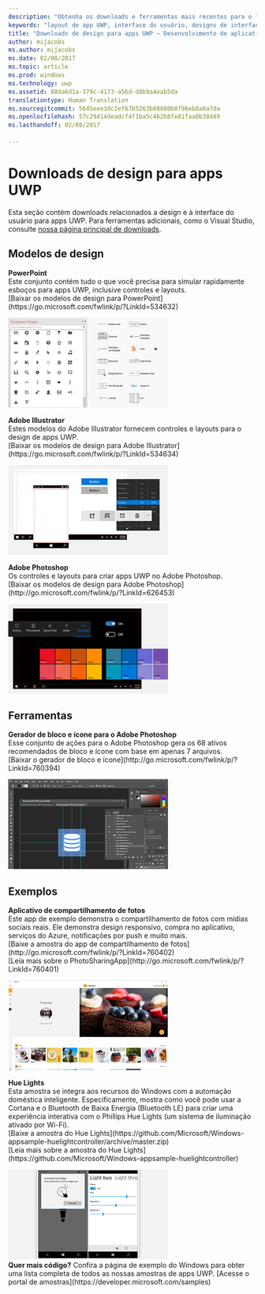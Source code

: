 ```yaml
---
description: "Obtenha os downloads e ferramentas mais recentes para o layout da interface do usuário e designs de controle de apps UWP."
keywords: "layout de app UWP, interface do usuário, designs de interface do usuário, downloads, ferramentas de UWP"
title: "Downloads de design para apps UWP – Desenvolvimento de aplicativos do Windows"
author: mijacobs
ms.author: mijacobs
ms.date: 02/08/2017
ms.topic: article
ms.prod: windows
ms.technology: uwp
ms.assetid: 88da6d1a-379c-4173-a56d-d8b9a4eab5da
translationtype: Human Translation
ms.sourcegitcommit: 5645eee3dc2ef67b5263b08800b0f96eb8a0a7da
ms.openlocfilehash: 57c29414deadcf4f1ba5c462b8fe81faa0b38d49
ms.lasthandoff: 02/08/2017

---
```

# <a name="design-downloads-for-uwp-apps"></a>Downloads de design para apps UWP
<link rel="stylesheet" href="https://az835927.vo.msecnd.net/sites/uwp/Resources/css/custom.css"> 

Esta seção contém downloads relacionados a design e à interface do usuário para apps UWP. Para ferramentas adicionais, como o Visual Studio, consulte [nossa página principal de downloads](https://developer.microsoft.com/downloads). 


## <a name="design-templates"></a>Modelos de design

<div class="side-by-side">
<div class="side-by-side-content">
  <div class="side-by-side-content-left">
    <p><b>PowerPoint</b><br/>
Este conjunto contém tudo o que você precisa para simular rapidamente esboços para apps UWP, inclusive controles e layouts.<br/>[Baixar os modelos de design para PowerPoint](https://go.microsoft.com/fwlink/p/?LinkId=534632)</p>
  </div>
  <div class="side-by-side-content-right">
<a href="https://go.microsoft.com/fwlink/p/?LinkId=534632"><img src="images/powerpoint.jpg" alt="Download the PowerPoint design templates" /></a>
  </div>
</div>
</div>

<div class="side-by-side">
<div class="side-by-side-content">
  <div class="side-by-side-content-left">
            <p><b>Adobe Illustrator</b><br/>
Estes modelos do Adobe Illustrator fornecem controles e layouts para o design de apps UWP.<br/>[Baixar os modelos de design para Adobe Illustrator](https://go.microsoft.com/fwlink/p/?LinkId=534634)</p>    
  </div>
  <div class="side-by-side-content-right">
<a href="https://go.microsoft.com/fwlink/p/?LinkId=534634"><img src="images/illustrator.jpg" alt="Download the design templates for Adobe Illustrator" /></a>
  </div>
</div>
</div>

<div class="side-by-side">
<div class="side-by-side-content">
  <div class="side-by-side-content-left">
            <p><b>Adobe Photoshop</b><br/>
Os controles e layouts para criar apps UWP no Adobe Photoshop.<br/>[Baixar os modelos de design para Adobe Photoshop](http://go.microsoft.com/fwlink/p/?LinkId=626453)</p>    
  </div>
  <div class="side-by-side-content-right">
<a href="http://go.microsoft.com/fwlink/p/?LinkId=626453"><img src="images/photoshop.jpg" alt="Download the design templates for Adobe Photoshop" /></a>
  </div>
</div>
</div>

## <a name="tools"></a>Ferramentas

<div class="side-by-side">
<div class="side-by-side-content">
  <div class="side-by-side-content-left">
            <p><b>Gerador de bloco e ícone para o Adobe Photoshop</b><br/>
Esse conjunto de ações para o Adobe Photoshop gera os 68 ativos recomendados de bloco e ícone com base em apenas 7 arquivos. <br/>[Baixar o gerador de bloco e ícone](http://go.microsoft.com/fwlink/p/?LinkId=760394)</p>    
  </div>
  <div class="side-by-side-content-right">
<a href="http://go.microsoft.com/fwlink/p/?LinkId=760394"><img src="images/tile-icon-generator.png" alt="Download the tile and icon generator" /></a>
  </div>
</div>
</div>


## <a name="samples"></a>Exemplos

<div class="side-by-side">
<div class="side-by-side-content">
  <div class="side-by-side-content-left">
            <p><b>Aplicativo de compartilhamento de fotos</b> <br/>
Este app de exemplo demonstra o compartilhamento de fotos com mídias sociais reais. Ele demonstra design responsivo, compra no aplicativo, serviços do Azure, notificações por push e muito mais. <br/>[Baixe a amostra do app de compartilhamento de fotos](http://go.microsoft.com/fwlink/p/?LinkId=760402)<br/>[Leia mais sobre o PhotoSharingApp](http://go.microsoft.com/fwlink/p/?LinkId=760401)</p>    
  </div>
  <div class="side-by-side-content-right">
<a href="http://go.microsoft.com/fwlink/p/?LinkId=760402"><img src="images/photo-sharing.png" alt="Download the Photo sharing app sample" /></a>
  </div>
</div>
</div>

<div class="side-by-side">
<div class="side-by-side-content">
  <div class="side-by-side-content-left">
            <p><b>Hue Lights </b><br/>
Esta amostra se integra aos recursos do Windows com a automação doméstica inteligente. Especificamente, mostra como você pode usar a Cortana e o Bluetooth de Baixa Energia (Bluetooth LE) para criar uma experiência interativa com o Phillips Hue Lights (um sistema de iluminação ativado por Wi-Fi). <br/>[Baixe a amostra do Hue Lights](https://github.com/Microsoft/Windows-appsample-huelightcontroller/archive/master.zip)<br/>[Leia mais sobre a amostra do Hue Lights](https://github.com/Microsoft/Windows-appsample-huelightcontroller)</p>    
  </div>
  <div class="side-by-side-content-right">
<a href="https://github.com/Microsoft/Windows-appsample-huelightcontroller/archive/master.zip"><img src="images/hue-lights.png" alt="Download the Hue Lights sample" /></a>
  </div>
</div>
</div>
<b>Quer mais código?</b> Confira a página de exemplo do Windows para obter uma lista completa de todos as nossas amostras de apps UWP. [Acesse o portal de amostras](https://developer.microsoft.com/samples)
